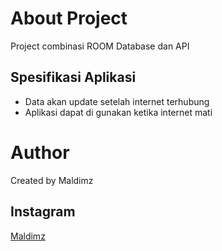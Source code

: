 # About Project

Project combinasi ROOM Database dan API

## Spesifikasi Aplikasi
* Data akan update setelah internet terhubung
* Aplikasi dapat di gunakan ketika internet mati

# Author
Created by Maldimz

## Instagram
[Maldimz](https://www.instagram.com/akhmal_dimas/)

